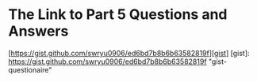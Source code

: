 The Link to Part 5 Questions and Answers
========================================
[https://gist.github.com/swryu0906/ed6bd7b8b6b63582819f][gist]
[gist]: https://gist.github.com/swryu0906/ed6bd7b8b6b63582819f "gist-questionaire"
